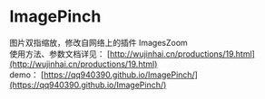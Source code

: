 # ImagePinch
图片双指缩放，修改自网络上的插件 ImagesZoom
<br/>
使用方法、参数文档详见： [http://wujinhai.cn/productions/19.html](http://wujinhai.cn/productions/19.html)
<br/>
demo： [https://qq940390.github.io/ImagePinch/](https://qq940390.github.io/ImagePinch/)